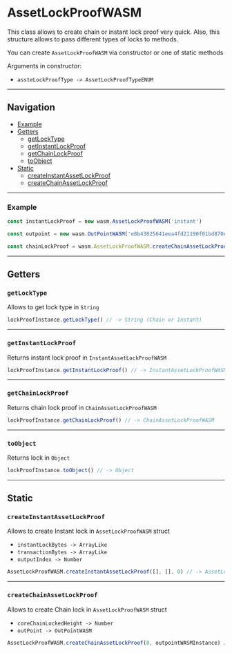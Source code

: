 # AssetLockProofWASM

This class allows to create chain or instant lock proof very quick.
Also, this structure allows to pass different types of locks to methods.

You can create `AssetLockProofWASM` via constructor or one of static methods

Arguments in constructor:

- `assteLockProofType -> AssetLockProofTypeENUM`

___

## Navigation

- [Example](#Example)
- [Getters](#getters)
    - [getLockType](#getlocktype)
    - [getInstantLockProof](#getinstantlockproof)
    - [getChainLockProof](#getchainlockproof)
    - [toObject](#toobject)
- [Static](#static)
    - [createInstantAssetLockProof](#createinstantassetlockproof)
    - [createChainAssetLockProof](#createchainassetlockproof)

___

### Example

```js
const instantLockProof = new wasm.AssetLockProofWASM('instant')

const outpoint = new wasm.OutPointWASM('e8b43025641eea4fd21190f01bd870ef90f1a8b199d8fc3376c5b62c0b1a179d', 1)

const chainLockProof = wasm.AssetLockProofWASM.createChainAssetLockProof(1, outpoint)
```

___

## Getters

### `getLockType`

Allows to get lock type in `String`

```js
lockProofInstance.getLockType() // -> String (Chain or Instant)
```

___

### `getInstantLockProof`

Returns instant lock proof in `InstantAssetLockProofWASM`

```js
lockProofInstance.getInstantLockProof() // -> InstantAssetLockProofWASM
```

___

### `getChainLockProof`

Returns chain lock proof in `ChainAssetLockProofWASM`

```js
lockProofInstance.getChainLockProof() // -> ChainAssetLockProofWASM
```

___

### `toObject`

Returns lock in `Object`

```js
lockProofInstance.toObject() // -> Object
```

___

## Static

### `createInstantAssetLockProof`

Allows to create Instant lock in `AssetLockProofWASM` struct

- `instantLockBytes -> ArrayLike`
- `transactionBytes -> ArrayLike`
- `outputIndex -> Number`

```js
AssetLockProofWASM.createInstantAssetLockProof([], [], 0) // -> AssetLockProofWASM 
```

___

### `createChainAssetLockProof`

Allows to create Chain lock in `AssetLockProofWASM` struct

- `coreChainLockedHeight -> Number`
- `outPoint -> OutPointWASM`

```js
AssetLockProofWASM.createChainAssetLockProof(0, outpointWASMInstance) // -> AssetLockProofWASM 
```